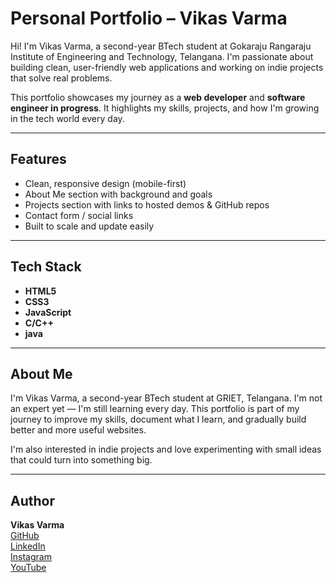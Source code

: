 # Personal Portfolio – Vikas Varma

Hi! I'm Vikas Varma, a second-year BTech student at Gokaraju Rangaraju Institute of Engineering and Technology, Telangana. I'm passionate about building clean, user-friendly web applications and working on indie projects that solve real problems.

This portfolio showcases my journey as a **web developer** and **software engineer in progress**. It highlights my skills, projects, and how I'm growing in the tech world every day.

---

##  Features

- Clean, responsive design (mobile-first)
- About Me section with background and goals
- Projects section with links to hosted demos & GitHub repos
- Contact form / social links
- Built to scale and update easily

---

## Tech Stack

- **HTML5**
- **CSS3**
- **JavaScript**
- **C/C++**
- **java**

---

## About Me

I'm Vikas Varma, a second-year BTech student at GRIET, Telangana. I'm not an expert yet — I'm still learning every day. This portfolio is part of my journey to improve my skills, document what I learn, and gradually build better and more useful websites.

I'm also interested in indie projects and love experimenting with small ideas that could turn into something big.

---

## Author

**Vikas Varma**  
[GitHub](https://github.com/Vikasvarma-hub)  
[LinkedIn](https://linkedin.com/in/your-linkedin-id)  
[Instagram](https://instagram.com/your-insta-username)  
[YouTube](https://youtube.com/@your-channel-id)




<!---
Vikasvarma-hub/Vikasvarma-hub is a ✨ special ✨ repository because its `README.md` (this file) appears on your GitHub profile.
You can click the Preview link to take a look at your changes.
--->
